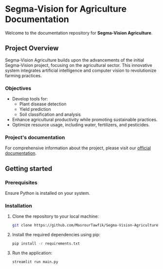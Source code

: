 # Segma-Vision for Agriculture Documentation

Welcome to the documentation repository for **Segma-Vision Agriculture**.

## Project Overview

Segma-Vision Agriculture builds upon the advancements of the initial Segma-Vision project, focusing on the agricultural sector. This innovative system integrates artificial intelligence and computer vision to revolutionize farming practices. 

### Objectives

- Develop tools for:
  - Plant disease detection
  - Yield prediction
  - Soil classification and analysis
- Enhance agricultural productivity while promoting sustainable practices.
- Optimize resource usage, including water, fertilizers, and pesticides.

### Project's documentation

For comprehensive information about the project, please visit our [official documentation](https://segma-vision-agriculture.readthedocs.io/en/latest/index.html).

## Getting started 

### Prerequisites

Ensure Python is installed on your system.

### Installation

1. Clone the repository to your local machine:

   ```bash
   git clone https://github.com/MasrourTawfik/Segma-Vision-Agriculture.git
   ```


2. Install the required dependencies using pip:

   ```bash
   pip install -r requirements.txt
   ```

3. Run the application:

   ```bash
   streamlit run main.py
   ```


